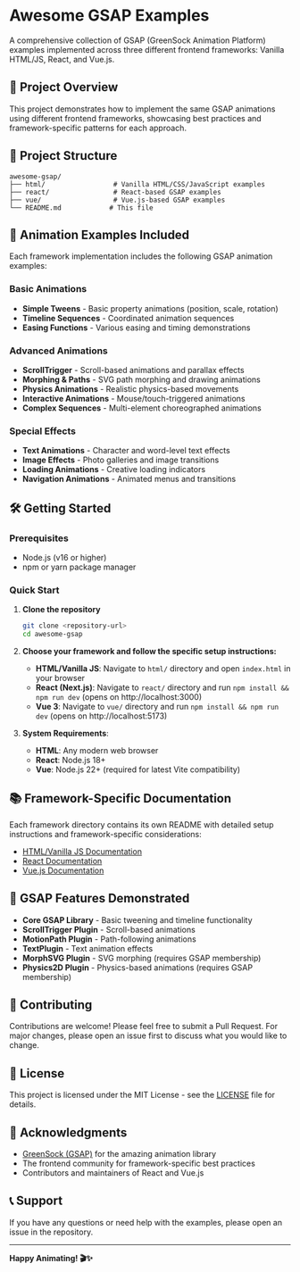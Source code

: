 # Awesome GSAP Examples

A comprehensive collection of GSAP (GreenSock Animation Platform) examples implemented across three different frontend frameworks: Vanilla HTML/JS, React, and Vue.js.

## 🎯 Project Overview

This project demonstrates how to implement the same GSAP animations using different frontend frameworks, showcasing best practices and framework-specific patterns for each approach.

## 📁 Project Structure

```
awesome-gsap/
├── html/                 # Vanilla HTML/CSS/JavaScript examples
├── react/                # React-based GSAP examples
├── vue/                  # Vue.js-based GSAP examples
└── README.md            # This file
```

## 🚀 Animation Examples Included

Each framework implementation includes the following GSAP animation examples:

### Basic Animations

- **Simple Tweens** - Basic property animations (position, scale, rotation)
- **Timeline Sequences** - Coordinated animation sequences
- **Easing Functions** - Various easing and timing demonstrations

### Advanced Animations

- **ScrollTrigger** - Scroll-based animations and parallax effects
- **Morphing & Paths** - SVG path morphing and drawing animations
- **Physics Animations** - Realistic physics-based movements
- **Interactive Animations** - Mouse/touch-triggered animations
- **Complex Sequences** - Multi-element choreographed animations

### Special Effects

- **Text Animations** - Character and word-level text effects
- **Image Effects** - Photo galleries and image transitions
- **Loading Animations** - Creative loading indicators
- **Navigation Animations** - Animated menus and transitions

## 🛠️ Getting Started

### Prerequisites

- Node.js (v16 or higher)
- npm or yarn package manager

### Quick Start

1. **Clone the repository**

   ```bash
   git clone <repository-url>
   cd awesome-gsap
   ```

2. **Choose your framework and follow the specific setup instructions:**

   - **HTML/Vanilla JS**: Navigate to `html/` directory and open `index.html` in your browser
   - **React (Next.js)**: Navigate to `react/` directory and run `npm install && npm run dev` (opens on http://localhost:3000)
   - **Vue 3**: Navigate to `vue/` directory and run `npm install && npm run dev` (opens on http://localhost:5173)

3. **System Requirements**:
   - **HTML**: Any modern web browser
   - **React**: Node.js 18+
   - **Vue**: Node.js 22+ (required for latest Vite compatibility)

## 📚 Framework-Specific Documentation

Each framework directory contains its own README with detailed setup instructions and framework-specific considerations:

- [HTML/Vanilla JS Documentation](./html/README.md)
- [React Documentation](./react/README.md)
- [Vue.js Documentation](./vue/README.md)

## 🎨 GSAP Features Demonstrated

- **Core GSAP Library** - Basic tweening and timeline functionality
- **ScrollTrigger Plugin** - Scroll-based animations
- **MotionPath Plugin** - Path-following animations
- **TextPlugin** - Text animation effects
- **MorphSVG Plugin** - SVG morphing (requires GSAP membership)
- **Physics2D Plugin** - Physics-based animations (requires GSAP membership)

## 🤝 Contributing

Contributions are welcome! Please feel free to submit a Pull Request. For major changes, please open an issue first to discuss what you would like to change.

## 📄 License

This project is licensed under the MIT License - see the [LICENSE](LICENSE) file for details.

## 🙏 Acknowledgments

- [GreenSock (GSAP)](https://greensock.com/) for the amazing animation library
- The frontend community for framework-specific best practices
- Contributors and maintainers of React and Vue.js

## 📞 Support

If you have any questions or need help with the examples, please open an issue in the repository.

---

**Happy Animating! 🎬✨**
